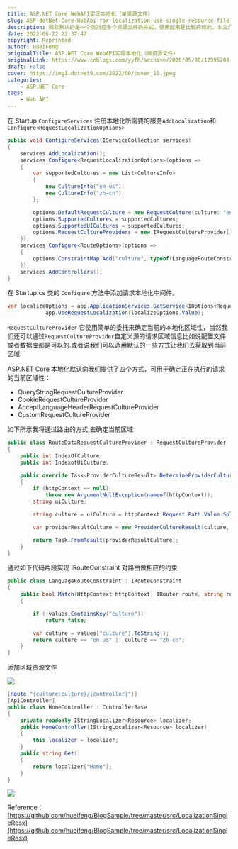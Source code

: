 ```yaml
---
title: ASP.NET Core WebAPI实现本地化（单资源文件）
slug: ASP-dotNet-Core-WebApi-for-localization-use-single-resource-file
description: 微软默认的是一个类对应多个资源文件的方式，使用起来是比较麻烦的，本文介绍单资源文件使用方式，即整个项目所有类对应一套多语言资源文件。
date: 2022-06-22 22:37:47
copyright: Reprinted
author: HueiFeng
originalTitle: ASP.NET Core WebAPI实现本地化（单资源文件）
originalLink: https://www.cnblogs.com/yyfh/archive/2020/05/30/12995208.html
draft: False
cover: https://img1.dotnet9.com/2022/06/cover_15.jpeg
categories: 
    - ASP.NET Core
tags: 
    - Web API
---
```


在 Startup `ConfigureServices` 注册本地化所需要的服务`AddLocalization`和 `Configure<RequestLocalizationOptions>`

```csharp
public void ConfigureServices(IServiceCollection services)
{
    services.AddLocalization();
    services.Configure<RequestLocalizationOptions>(options =>
    {
        var supportedCultures = new List<CultureInfo>
        {
            new CultureInfo("en-us"),
            new CultureInfo("zh-cn")
        };

        options.DefaultRequestCulture = new RequestCulture(culture: "en-us", uiCulture: "en-us");
        options.SupportedCultures = supportedCultures;
        options.SupportedUICultures = supportedCultures;
        options.RequestCultureProviders = new IRequestCultureProvider[] { new RouteDataRequestCultureProvider { IndexOfCulture = 1, IndexofUiCulture = 1 } };
    });
    services.Configure<RouteOptions>(options =>
    {
        options.ConstraintMap.Add("culture", typeof(LanguageRouteConstraint));
    });
    services.AddControllers();
}
```

在 Startup.cs 类的 `Configure` 方法中添加请求本地化中间件。

```csharp
var localizeOptions = app.ApplicationServices.GetService<IOptions<RequestLocalizationOptions>>();
            app.UseRequestLocalization(localizeOptions.Value);
```

`RequestCultureProvider` 它使用简单的委托来确定当前的本地化区域性，当然我们还可以通过`RequestCultureProvider`自定义源的请求区域信息比如说配置文件或者数据库都是可以的.或者说我们可以选用默认的一些方式让我们去获取到当前区域.

ASP.NET Core 本地化默认向我们提供了四个方式，可用于确定正在执行的请求的当前区域性：

- QueryStringRequestCultureProvider
- CookieRequestCultureProvider
- AcceptLanguageHeaderRequestCultureProvider
- CustomRequestCultureProvider

如下所示我将通过路由的方式,去确定当前区域

```csharp
public class RouteDataRequestCultureProvider : RequestCultureProvider
{
    public int IndexOfCulture;
    public int IndexofUiCulture;

    public override Task<ProviderCultureResult> DetermineProviderCultureResult(HttpContext httpContext)
    {
        if (httpContext == null)
            throw new ArgumentNullException(nameof(httpContext));
        string uiCulture;

        string culture = uiCulture = httpContext.Request.Path.Value.Split('/')[IndexOfCulture];

        var providerResultCulture = new ProviderCultureResult(culture, uiCulture);

        return Task.FromResult(providerResultCulture);
    }
}
```

通过如下代码片段实现 IRouteConstraint 对路由做相应的约束

```csharp
public class LanguageRouteConstraint : IRouteConstraint
{
    public bool Match(HttpContext httpContext, IRouter route, string routeKey, RouteValueDictionary values, RouteDirection routeDirection)
    {

        if (!values.ContainsKey("culture"))
            return false;

        var culture = values["culture"].ToString();
        return culture == "en-us" || culture == "zh-cn";
    }
}
```

添加区域资源文件

![](https://img1.dotnet9.com/2022/06/1501.png)

```csharp
[Route("{culture:culture}/[controller]")]
[ApiController]
public class HomeController : ControllerBase
{
    private readonly IStringLocalizer<Resource> localizer;
    public HomeController(IStringLocalizer<Resource> localizer)
    {
        this.localizer = localizer;
    }
    public string Get()
    {
        return localizer["Home"];
    }
}
```

![](https://img1.dotnet9.com/2022/06/1502.png)

Reference：[https://github.com/hueifeng/BlogSample/tree/master/src/LocalizationSingleResx](https://github.com/hueifeng/BlogSample/tree/master/src/LocalizationSingleResx)
